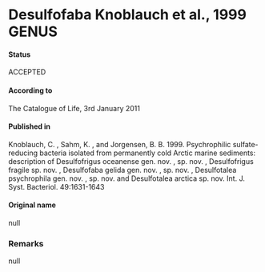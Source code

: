 Desulfofaba Knoblauch et al., 1999 GENUS
=======

#### Status
ACCEPTED

#### According to
The Catalogue of Life, 3rd January 2011

#### Published in
Knoblauch, C. , Sahm, K. , and Jorgensen, B. B. 1999. Psychrophilic sulfate-reducing bacteria isolated from permanently cold Arctic marine sediments: description of Desulfofrigus oceanense gen. nov. , sp. nov. , Desulfofrigus fragile sp. nov. , Desulfofaba gelida gen. nov. , sp. nov. , Desulfotalea psychrophila gen. nov. , sp. nov. and Desulfotalea arctica sp. nov. Int. J. Syst. Bacteriol. 49:1631-1643

#### Original name
null

### Remarks
null
